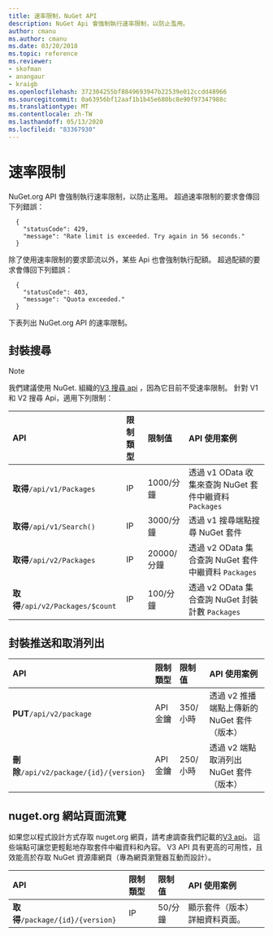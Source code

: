 ```yaml
---
title: 速率限制，NuGet API
description: NuGet Api 會強制執行速率限制，以防止濫用。
author: cmanu
ms.author: cmanu
ms.date: 03/20/2018
ms.topic: reference
ms.reviewer:
- skofman
- anangaur
- kraigb
ms.openlocfilehash: 372304255bf8849693947b22539e012ccdd48966
ms.sourcegitcommit: 0a63956bf12aaf1b1b45e680bc8e90f97347988c
ms.translationtype: MT
ms.contentlocale: zh-TW
ms.lasthandoff: 05/13/2020
ms.locfileid: "83367930"
---
```

# <a name="rate-limits"></a>速率限制

NuGet.org API 會強制執行速率限制，以防止濫用。 超過速率限制的要求會傳回下列錯誤： 

  ~~~
    {
      "statusCode": 429,
      "message": "Rate limit is exceeded. Try again in 56 seconds."
    }
  ~~~

除了使用速率限制的要求節流以外，某些 Api 也會強制執行配額。 超過配額的要求會傳回下列錯誤：

  ~~~
    {
      "statusCode": 403,
      "message": "Quota exceeded."
    }
  ~~~

下表列出 NuGet.org API 的速率限制。

## <a name="package-search"></a>封裝搜尋

> [!Note]
> 我們建議使用 NuGet. 組織的[V3 搜尋 api](search-query-service-resource.md) ，因為它目前不受速率限制。 針對 V1 和 V2 搜尋 Api，適用下列限制：

| API | 限制類型 | 限制值 | API 使用案例 |
|:---|:---|:---|:---|
**取得**`/api/v1/Packages` | IP | 1000/分鐘 | 透過 v1 OData 收集來查詢 NuGet 套件中繼資料 `Packages` |
**取得**`/api/v1/Search()` | IP | 3000/分鐘 | 透過 v1 搜尋端點搜尋 NuGet 套件 | 
**取得**`/api/v2/Packages` | IP | 20000/分鐘 | 透過 v2 OData 集合查詢 NuGet 套件中繼資料 `Packages` | 
**取得**`/api/v2/Packages/$count` | IP | 100/分鐘 | 透過 v2 OData 集合查詢 NuGet 封裝計數 `Packages` | 

## <a name="package-push-and-unlist"></a>封裝推送和取消列出

| API | 限制類型 | 限制值 | API 使用案例 | 
|:---|:---|:---|:--- |
**PUT**`/api/v2/package` | API 金鑰 | 350/小時 | 透過 v2 推播端點上傳新的 NuGet 套件（版本） 
**刪除**`/api/v2/package/{id}/{version}` | API 金鑰 | 250/小時 | 透過 v2 端點取消列出 NuGet 套件（版本） 

## <a name="nugetorg-website-page-views"></a>nuget.org 網站頁面流覽

如果您以程式設計方式存取 nuget.org 網頁，請考慮調查我們記載的[V3 api](overview.md)。 這些端點可讓您更輕鬆地存取套件中繼資料和內容。 V3 API 具有更高的可用性，且效能高於存取 NuGet 資源庫網頁（專為網頁瀏覽器互動而設計）。

| API | 限制類型 | 限制值 | API 使用案例 | 
|:---|:---|:---|:--- |
**取得**`/package/{id}/{version}` | IP | 50/分鐘 | 顯示套件（版本）詳細資料頁面。 
